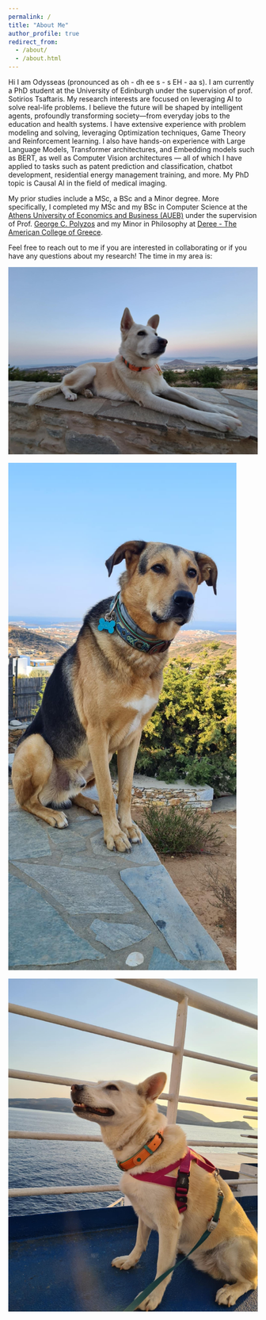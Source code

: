```yaml
---
permalink: /
title: "About Me"
author_profile: true
redirect_from: 
  - /about/
  - /about.html
---
```


Hi I am Odysseas (pronounced as oh - dh ee s - s EH - aa s). I am currently a PhD student at the University of Edinburgh under the supervision of prof. Sotirios Tsaftaris. My research interests are focused on leveraging AI to solve real-life problems. I believe the future will be shaped by intelligent agents, profoundly transforming society—from everyday jobs to the education and health systems. I have extensive experience with problem modeling and solving, leveraging Optimization techniques, Game Theory and Reinforcement learning. I also have hands-on experience with Large Language Models, Transformer architectures, and Embedding models such as BERT, as well as Computer Vision architectures — all of which I have applied to tasks such as patent prediction and classification, chatbot development, residential energy management training, and more. My PhD topic is Causal AI in the field of medical imaging.

My prior studies include a MSc, a BSc and a Minor degree. More specifically, I completed my MSc and my BSc in Computer Science at the [Athens University of Economics and Business (AUEB)](https://aueb.gr/en) under the supervision of Prof. [George C. Polyzos](https://www.aueb.gr/en/faculty_page/polyzos-george) and my Minor in Philosophy at [Deree - The American College of Greece](https://www.acg.edu/).

Feel free to reach out to me if you are interested in collaborating or if you have any questions about my research! The time in my area is: 
<span id="current-time"></span>
<div>
  <script>
    function updateTime() {
      const now = new Date();
      const options = { hour: '2-digit', minute: '2-digit', second: '2-digit', timeZone: 'Europe/Athens', hour12: true };
      document.getElementById('current-time').textContent = now.toLocaleTimeString('en-US', options);
    }
    setInterval(updateTime, 1000);
    updateTime();
  </script>
</div>

![ALMA](images/alma_paros.jpg)

![ROMEO](images/romaios.jpg) 

![ALMA_SHIP](images/alma_ship.jpg)